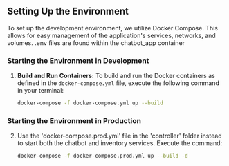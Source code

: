## Setting Up the Environment

To set up the development environment, we utilize Docker Compose. This allows for easy management of the application's services, networks, and volumes. .env files are found within the chatbot_app container

### Starting the Environment in Development

1. **Build and Run Containers:** To build and run the Docker containers as defined in the `docker-compose.yml` file, execute the following command in your terminal:

   ```sh
   docker-compose -f docker-compose.yml up --build

### Starting the Environment in Production

2. Use the 'docker-compose.prod.yml' file in the 'controller' folder instead to start both the chatbot and inventory services. Execute the command:

    ```sh
    docker-compose -f docker-compose.prod.yml up --build -d
